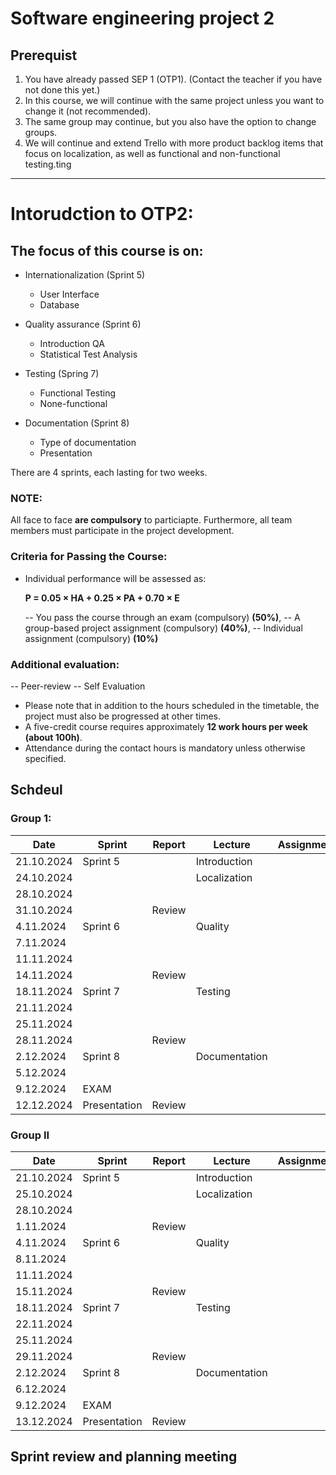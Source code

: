 
# Software engineering project 2
## Prerequist 
1. You have already passed SEP 1 (OTP1). (Contact the teacher if you have not done this yet.)
2. In this course, we will continue with the same project unless you want to change it (not recommended).
3. The same group may continue, but you also have the option to change groups.
4. We will continue and extend Trello with more product backlog items that focus on localization, as well as functional and non-functional testing.ting


---------------------------------------------------
# Intorudction to OTP2:

## The focus of this course is on:

- Internationalization (Sprint 5)
  - User Interface
  - Database
- Quality assurance (Sprint 6)
  - Introduction QA
  - Statistical Test Analysis

 - Testing (Spring 7)
   - Functional Testing
   - None-functional
  
- Documentation (Sprint 8)
   - Type of documentation
   - Presentation  

There are 4 sprints, each lasting for two weeks.

### NOTE:
All face to face __**are compulsory**__ to particiapte. Furthermore, all team members must participate in the project development.

### Criteria for Passing the Course:

- Individual performance will be assessed as:

  **P = 0.05 × HA + 0.25 × PA + 0.70 × E**

  -- You pass the course through an exam (compulsory) **(50%)**,
  -- A group-based project assignment (compulsory) **(40%)**,
  -- Individual assignment (compulsory) **(10%)**

### Additional evaluation:

  -- Peer-review
  -- Self Evaluation

- Please note that in addition to the hours scheduled in the timetable, the project must also be progressed at other times.
- A five-credit course requires approximately **12 work hours per week (about 100h)**.
- Attendance during the contact hours is mandatory unless otherwise specified.


## Schdeul
### Group 1:

| Date        | Sprint    | Report     | Lecture       | Assignments/Exam |
|-------------|-----------|------------|---------------|------------------|
| 21.10.2024  | Sprint 5  |            | Introduction  |                  |
| 24.10.2024  |           |            | Localization  |                  |
| 28.10.2024  |           |            |               |                  |
| 31.10.2024  |           | Review     |               |                  |
| 4.11.2024   | Sprint 6  |            | Quality       |                  |
| 7.11.2024   |           |            |               |                  |
| 11.11.2024  |           |            |               |                  |
| 14.11.2024  |           | Review     |               |                  |
| 18.11.2024  | Sprint 7  |            | Testing       |                  |
| 21.11.2024  |           |            |               |                  |
| 25.11.2024  |           |            |               |                  |
| 28.11.2024  |           | Review     |               |                  |
| 2.12.2024   | Sprint 8  |            | Documentation |                  |
| 5.12.2024   |           |            |               |                  |
| 9.12.2024   | EXAM      |            |               |                  |
| 12.12.2024  | Presentation | Review  |               |                  |

### Group II

| Date        | Sprint    | Report     | Lecture       | Assignments/Exam |
|-------------|-----------|------------|---------------|------------------|
| 21.10.2024  | Sprint 5  |            | Introduction  |                  |
| 25.10.2024  |           |            | Localization  |                  |
| 28.10.2024  |           |            |               |                  |
| 1.11.2024   |           | Review     |               |                  |
| 4.11.2024   | Sprint 6  |            | Quality       |                  |
| 8.11.2024   |           |            |               |                  |
| 11.11.2024  |           |            |               |                  |
| 15.11.2024  |           | Review     |               |                  |
| 18.11.2024  | Sprint 7  |            | Testing       |                  |
| 22.11.2024  |           |            |               |                  |
| 25.11.2024  |           |            |               |                  |
| 29.11.2024  |           | Review     |               |                  |
| 2.12.2024   | Sprint 8  |            | Documentation |                  |
| 6.12.2024   |           |            |               |                  |
| 9.12.2024   | EXAM      |            |               |                  |
| 13.12.2024  | Presentation | Review  |               |                  |


## Sprint review  and planning meeting

